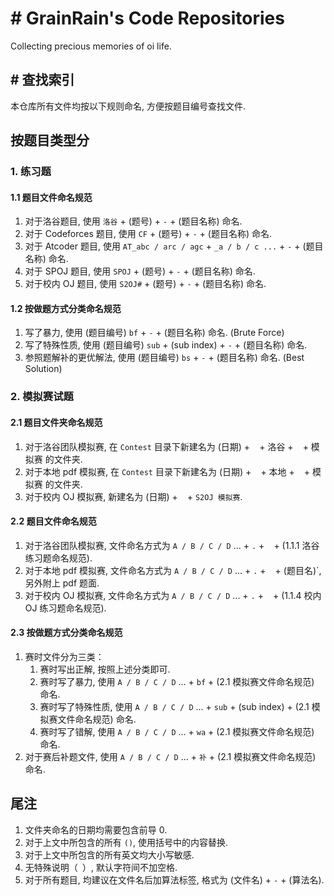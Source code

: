# # GrainRain's Code Repositories

Collecting precious memories of oi life. 

## # 查找索引

本仓库所有文件均按以下规则命名, 方便按题目编号查找文件. 

## 按题目类型分

### 1. 练习题

#### 1.1 题目文件命名规范

1. 对于洛谷题目, 使用 `洛谷` + (题号) + `-` + (题目名称) 命名. 
2. 对于 $\text{Codeforces}$ 题目, 使用 `CF` + (题号) + `-` + (题目名称) 命名. 
3. 对于 $\text{Atcoder}$ 题目, 使用 `AT_abc / arc / agc` + `_a / b / c ...` + `-` + (题目名称) 命名. 
4. 对于 $\text{SPOJ}$ 题目, 使用 `SPOJ` + (题号) + `-` + (题目名称) 命名. 
5. 对于校内 $\text{OJ}$ 题目, 使用 `S2OJ#` + (题号) + `-` + (题目名称) 命名. 

#### 1.2 按做题方式分类命名规范

1. 写了暴力, 使用 (题目编号) `bf` + `-` + (题目名称) 命名. (Brute Force)
2. 写了特殊性质, 使用 (题目编号) `sub` + (sub index) + `-` + (题目名称) 命名. 
3. 参照题解补的更优解法, 使用 (题目编号) `bs` + `-` + (题目名称) 命名. (Best Solution)

### 2. 模拟赛试题

#### 2.1 题目文件夹命名规范

1. 对于洛谷团队模拟赛, 在 `Contest` 目录下新建名为 (日期) + ` ` + 洛谷 + ` ` + 模拟赛 的文件夹. 
2. 对于本地 pdf 模拟赛, 在 `Contest` 目录下新建名为 (日期) + ` ` + 本地 + ` ` + 模拟赛 的文件夹. 
3. 对于校内 $\text{OJ}$ 模拟赛, 新建名为 (日期) + ` ` + `S2OJ 模拟赛`. 

#### 2.2 题目文件命名规范

1. 对于洛谷团队模拟赛, 文件命名方式为 `A / B / C / D` ... + `.` + ` ` + (1.1.1 洛谷练习题命名规范). 
2. 对于本地 pdf 模拟赛, 文件命名方式为 `A / B / C / D` ... + `.` + ` ` + (题目名)`, 另外附上 pdf 题面. 
3. 对于校内 $\text{OJ}$ 模拟赛, 文件命名方式为 `A / B / C / D` ... + `.` + ` ` + (1.1.4 校内 $\text{OJ}$ 练习题命名规范). 

#### 2.3 按做题方式分类命名规范

1. 赛时文件分为三类：
   1. 赛时写出正解, 按照上述分类即可. 
   2. 赛时写了暴力, 使用 `A / B / C / D` ... + `bf` + (2.1 模拟赛文件命名规范) 命名. 
   3. 赛时写了特殊性质, 使用 `A / B / C / D` ... + `sub` + (sub index)  + (2.1 模拟赛文件命名规范) 命名. 
   4. 赛时写了错解, 使用 `A / B / C / D` ... + `wa` + (2.1 模拟赛文件命名规范) 命名. 
2. 对于赛后补题文件, 使用 `A / B / C / D` ... + `补` + (2.1 模拟赛文件命名规范) 命名. 

## 尾注

1. 文件夹命名的日期均需要包含前导 $0$. 
2. 对于上文中所包含的所有 `()`, 使用括号中的内容替换. 
3. 对于上文中所包含的所有英文均大小写敏感. 
4. 无特殊说明（` `）, 默认字符间不加空格. 
5. 对于所有题目, 均建议在文件名后加算法标签, 格式为 (文件名) + `-` + (算法名). 